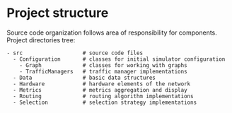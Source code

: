 # Project structure



Source code organization follows area of responsibility for components.<br>
Project directories tree:
```
- src                   # source code files
  - Configuration       # classes for initial simulator configuration
    - Graph             # classes for working with graphs
    - TrafficManagers   # traffic manager implementations
  - Data                # basic data structures
  - Hardware            # hardware elements of the network
  - Metrics             # metrics aggregation and display
  - Routing             # routing algorithm implementations
  - Selection           # selection strategy implementations  
```